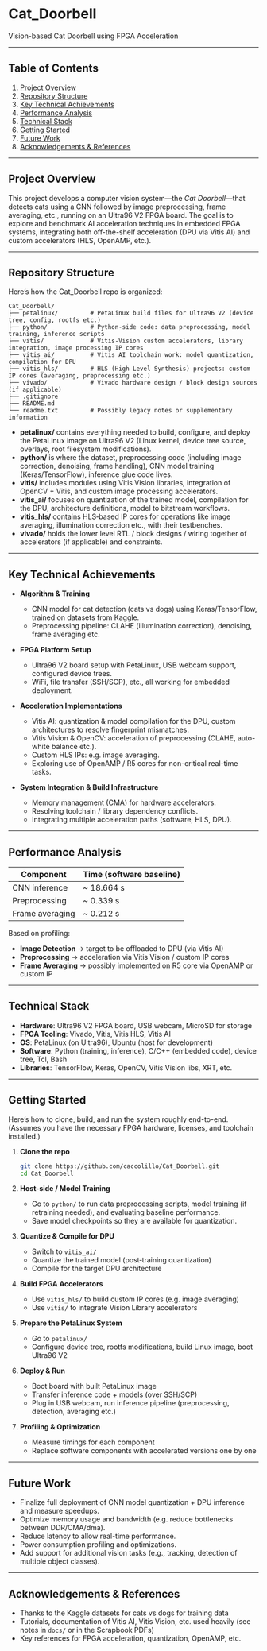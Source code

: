# Cat_Doorbell

Vision-based Cat Doorbell using FPGA Acceleration

---

## Table of Contents

1. [Project Overview](#project-overview)  
2. [Repository Structure](#repository-structure)  
3. [Key Technical Achievements](#key-technical-achievements)  
4. [Performance Analysis](#performance-analysis)  
5. [Technical Stack](#technical-stack)  
6. [Getting Started](#getting-started)  
7. [Future Work](#future-work)  
8. [Acknowledgements & References](#acknowledgements--references)

---

## Project Overview

This project develops a computer vision system—the *Cat Doorbell*—that detects cats using a CNN followed by image preprocessing, frame averaging, etc., running on an Ultra96 V2 FPGA board. The goal is to explore and benchmark AI acceleration techniques in embedded FPGA systems, integrating both off-the-shelf acceleration (DPU via Vitis AI) and custom accelerators (HLS, OpenAMP, etc.).

---

## Repository Structure

Here’s how the Cat_Doorbell repo is organized:

```
Cat_Doorbell/
├── petalinux/         # PetaLinux build files for Ultra96 V2 (device tree, config, rootfs etc.)
├── python/            # Python-side code: data preprocessing, model training, inference scripts
├── vitis/             # Vitis‐Vision custom accelerators, library integration, image processing IP cores
├── vitis_ai/          # Vitis AI toolchain work: model quantization, compilation for DPU
├── vitis_hls/         # HLS (High Level Synthesis) projects: custom IP cores (averaging, preprocessing etc.)
├── vivado/            # Vivado hardware design / block design sources (if applicable)
├── .gitignore
├── README.md
└── readme.txt         # Possibly legacy notes or supplementary information
```

- **petalinux/** contains everything needed to build, configure, and deploy the PetaLinux image on Ultra96 V2 (Linux kernel, device tree source, overlays, root filesystem modifications).  
- **python/** is where the dataset, preprocessing code (including image correction, denoising, frame handling), CNN model training (Keras/TensorFlow), inference glue code lives.  
- **vitis/** includes modules using Vitis Vision libraries, integration of OpenCV + Vitis, and custom image processing accelerators.  
- **vitis_ai/** focuses on quantization of the trained model, compilation for the DPU, architecture definitions, model to bitstream workflows.  
- **vitis_hls/** contains HLS‐based IP cores for operations like image averaging, illumination correction etc., with their testbenches.  
- **vivado/** holds the lower level RTL / block designs / wiring together of accelerators (if applicable) and constraints.

---

## Key Technical Achievements

- **Algorithm & Training**  
  - CNN model for cat detection (cats vs dogs) using Keras/TensorFlow, trained on datasets from Kaggle.  
  - Preprocessing pipeline: CLAHE (illumination correction), denoising, frame averaging etc.  

- **FPGA Platform Setup**  
  - Ultra96 V2 board setup with PetaLinux, USB webcam support, configured device trees.  
  - WiFi, file transfer (SSH/SCP), etc., all working for embedded deployment.

- **Acceleration Implementations**  
  - Vitis AI: quantization & model compilation for the DPU, custom architectures to resolve fingerprint mismatches.  
  - Vitis Vision & OpenCV: acceleration of preprocessing (CLAHE, auto-white balance etc.).  
  - Custom HLS IPs: e.g. image averaging.  
  - Exploring use of OpenAMP / R5 cores for non-critical real-time tasks.

- **System Integration & Build Infrastructure**  
  - Memory management (CMA) for hardware accelerators.  
  - Resolving toolchain / library dependency conflicts.  
  - Integrating multiple acceleration paths (software, HLS, DPU).

---

## Performance Analysis

| Component            | Time (software baseline) |
|----------------------|---------------------------|
| CNN inference        | ~ 18.664 s                |
| Preprocessing        | ~ 0.339 s                 |
| Frame averaging      | ~ 0.212 s                 |

Based on profiling:

- **Image Detection** → target to be offloaded to DPU (via Vitis AI)  
- **Preprocessing** → acceleration via Vitis Vision / custom IP cores  
- **Frame Averaging** → possibly implemented on R5 core via OpenAMP or custom IP

---

## Technical Stack

- **Hardware**: Ultra96 V2 FPGA board, USB webcam, MicroSD for storage  
- **FPGA Tooling**: Vivado, Vitis, Vitis HLS, Vitis AI  
- **OS**: PetaLinux (on Ultra96), Ubuntu (host for development)  
- **Software**: Python (training, inference), C/C++ (embedded code), device tree, Tcl, Bash  
- **Libraries**: TensorFlow, Keras, OpenCV, Vitis Vision libs, XRT, etc.  

---

## Getting Started

Here’s how to clone, build, and run the system roughly end-to-end. (Assumes you have the necessary FPGA hardware, licenses, and toolchain installed.)

1. **Clone the repo**
   ```bash
   git clone https://github.com/caccolillo/Cat_Doorbell.git
   cd Cat_Doorbell
   ```

2. **Host-side / Model Training**
   - Go to `python/` to run data preprocessing scripts, model training (if retraining needed), and evaluating baseline performance.  
   - Save model checkpoints so they are available for quantization.

3. **Quantize & Compile for DPU**
   - Switch to `vitis_ai/`  
   - Quantize the trained model (post‐training quantization)  
   - Compile for the target DPU architecture  

4. **Build FPGA Accelerators**
   - Use `vitis_hls/` to build custom IP cores (e.g. image averaging)  
   - Use `vitis/` to integrate Vision Library accelerators  

5. **Prepare the PetaLinux System**
   - Go to `petalinux/`  
   - Configure device tree, rootfs modifications, build Linux image, boot Ultra96 V2  

6. **Deploy & Run**
   - Boot board with built PetaLinux image  
   - Transfer inference code + models (over SSH/SCP)  
   - Plug in USB webcam, run inference pipeline (preprocessing, detection, averaging etc.)  

7. **Profiling & Optimization**
   - Measure timings for each component  
   - Replace software components with accelerated versions one by one  

---

## Future Work

- Finalize full deployment of CNN model quantization + DPU inference and measure speedups.  
- Optimize memory usage and bandwidth (e.g. reduce bottlenecks between DDR/CMA/dma).  
- Reduce latency to allow real-time performance.  
- Power consumption profiling and optimizations.  
- Add support for additional vision tasks (e.g., tracking, detection of multiple object classes).  

---

## Acknowledgements & References

- Thanks to the Kaggle datasets for cats vs dogs for training data  
- Tutorials, documentation of Vitis AI, Vitis Vision, etc. used heavily (see notes in `docs/` or in the Scrapbook PDFs)  
- Key references for FPGA acceleration, quantization, OpenAMP, etc.
